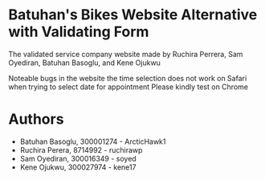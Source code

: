 # Batuhan's Bikes Website Alternative with Validating Form

The validated service company website made by Ruchira Perrera, Sam Oyediran, Batuhan Basoglu, and Kene Ojukwu


Noteable bugs in the website 
the time selection does not work on Safari when trying to select date for appointment 
Please kindly test on Chrome


# Authors

- Batuhan Basoglu, 300001274 - ArcticHawk1
- Ruchira Perera, 8714992 - ruchirawp
- Sam Oyediran, 300016349 - soyed
- Kene Ojukwu, 300027974 - kene17
